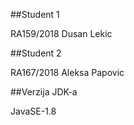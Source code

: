 ##Student 1

RA159/2018 Dusan Lekic	

##Student 2 

RA167/2018 Aleksa Papovic

##Verzija JDK-a

JavaSE-1.8	